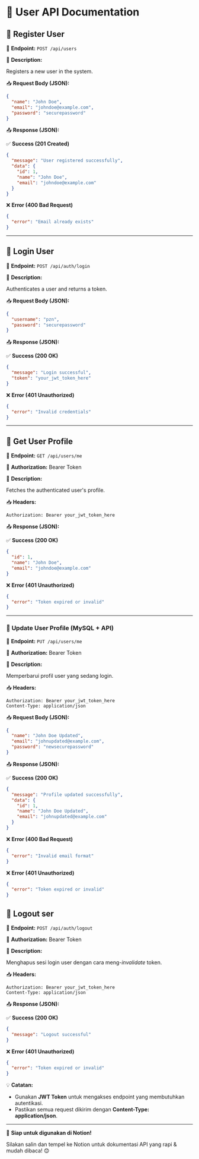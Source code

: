 # 📌 User API Documentation

## 🔹 Register User

📍 **Endpoint:** `POST /api/users`

📄 **Description:**

Registers a new user in the system.

📥 **Request Body (JSON):**

```json
{
  "name": "John Doe",
  "email": "johndoe@example.com",
  "password": "securepassword"
}
```

📤 **Response (JSON):**

✅ **Success (201 Created)**

```json
{
  "message": "User registered successfully",
  "data": {
    "id": 1,
    "name": "John Doe",
    "email": "johndoe@example.com"
  }
}
```

❌ **Error (400 Bad Request)**

```json
{
  "error": "Email already exists"
}
```

---

## 🔹 Login User

📍 **Endpoint:** `POST /api/auth/login`

📄 **Description:**

Authenticates a user and returns a token.

📥 **Request Body (JSON):**

```json
{
  "username": "pzn",
  "password": "securepassword"
}
```

📤 **Response (JSON):**

✅ **Success (200 OK)**

```json
{
  "message": "Login successful",
  "token": "your_jwt_token_here"
}
```

❌ **Error (401 Unauthorized)**

```json
{
  "error": "Invalid credentials"
}
```

---

## 🔹 Get User Profile

📍 **Endpoint:** `GET /api/users/me`

🔑 **Authorization:** Bearer Token

📄 **Description:**

Fetches the authenticated user's profile.

📥 **Headers:**

```
Authorization: Bearer your_jwt_token_here
```

📤 **Response (JSON):**

✅ **Success (200 OK)**

```json
{
  "id": 1,
  "name": "John Doe",
  "email": "johndoe@example.com"
}
```

❌ **Error (401 Unauthorized)**

```json
{
  "error": "Token expired or invalid"
}
```

---

### 🔹 **Update User Profile (MySQL + API)**

📍 **Endpoint:** `PUT /api/users/me`

🔑 **Authorization:** Bearer Token

📄 **Description:**

Memperbarui profil user yang sedang login.

📥 **Headers:**

```
Authorization: Bearer your_jwt_token_here
Content-Type: application/json
```

📥 **Request Body (JSON):**

```json
{
  "name": "John Doe Updated",
  "email": "johnupdated@example.com",
  "password": "newsecurepassword"
}
```

📤 **Response (JSON):**

✅ **Success (200 OK)**

```json
{
  "message": "Profile updated successfully",
  "data": {
    "id": 1,
    "name": "John Doe Updated",
    "email": "johnupdated@example.com"
  }
}
```

❌ **Error (400 Bad Request)**

```json
{
  "error": "Invalid email format"
}
```

❌ **Error (401 Unauthorized)**

```json
{
  "error": "Token expired or invalid"
}
```

## 🔹 **Logout ser**

📍 **Endpoint:** `POST /api/auth/logout`

🔑 **Authorization:** Bearer Token

📄 **Description:**

Menghapus sesi login user dengan cara meng-*invalidate* token.

📥 **Headers:**

```
Authorization: Bearer your_jwt_token_here
Content-Type: application/json
```

📤 **Response (JSON):**

✅ **Success (200 OK)**

```json
{
  "message": "Logout successful"
}
```

❌ **Error (401 Unauthorized)**

```json
{
  "error": "Token expired or invalid"
}
```

💡 **Catatan:**

- Gunakan **JWT Token** untuk mengakses endpoint yang membutuhkan autentikasi.
- Pastikan semua request dikirim dengan **Content-Type: application/json**.

---

🚀 **Siap untuk digunakan di Notion!**

Silakan salin dan tempel ke Notion untuk dokumentasi API yang rapi & mudah dibaca! 😊